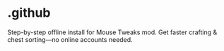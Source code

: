 # .github
Step-by-step offline install for Mouse Tweaks mod. Get faster crafting &amp; chest sorting—no online accounts needed.
